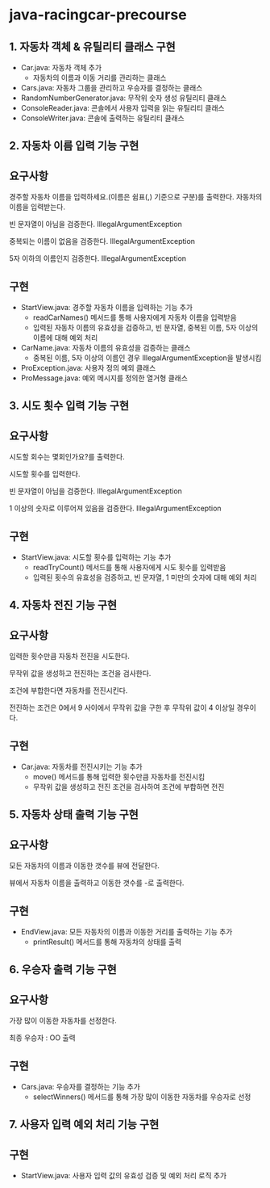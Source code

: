 # java-racingcar-precourse


## 1. 자동차 객체 & 유틸리티 클래스 구현
- Car.java: 자동차 객체 추가
  - 자동차의 이름과 이동 거리를 관리하는 클래스
- Cars.java: 자동차 그룹을 관리하고 우승자를 결정하는 클래스
- RandomNumberGenerator.java: 무작위 숫자 생성 유틸리티 클래스
- ConsoleReader.java: 콘솔에서 사용자 입력을 읽는 유틸리티 클래스
- ConsoleWriter.java: 콘솔에 출력하는 유틸리티 클래스


## 2. 자동차 이름 입력 기능 구현
## 요구사항
경주할 자동차 이름을 입력하세요.(이름은 쉼표(,) 기준으로 구분)를 출력한다. 자동차의 이름을 입력받는다.

빈 문자열이 아님을 검증한다. IllegalArgumentException

중복되는 이름이 없음을 검증한다. IllegalArgumentException

5자 이하의 이름인지 검증한다. IllegalArgumentException

## 구현
- StartView.java: 경주할 자동차 이름을 입력하는 기능 추가
  - readCarNames() 메서드를 통해 사용자에게 자동차 이름을 입력받음
  - 입력된 자동차 이름의 유효성을 검증하고, 빈 문자열, 중복된 이름, 5자 이상의 이름에 대해 예외 처리
- CarName.java: 자동차 이름의 유효성을 검증하는 클래스
  - 중복된 이름, 5자 이상의 이름인 경우 IllegalArgumentException을 발생시킴
- ProException.java: 사용자 정의 예외 클래스
- ProMessage.java: 예외 메시지를 정의한 열거형 클래스


## 3. 시도 횟수 입력 기능 구현
## 요구사항
시도할 회수는 몇회인가요?를 출력한다.

시도할 횟수를 입력한다.

빈 문자열이 아님을 검증한다. IllegalArgumentException

1 이상의 숫자로 이루어져 있음을 검증한다. IllegalArgumentException

## 구현
- StartView.java: 시도할 횟수를 입력하는 기능 추가
  - readTryCount() 메서드를 통해 사용자에게 시도 횟수를 입력받음
  - 입력된 횟수의 유효성을 검증하고, 빈 문자열, 1 미만의 숫자에 대해 예외 처리


## 4. 자동차 전진 기능 구현
## 요구사항
입력한 횟수만큼 자동차 전진을 시도한다. 

무작위 값을 생성하고 전진하는 조건을 검사한다. 

조건에 부합한다면 자동차를 전진시킨다.

전진하는 조건은 0에서 9 사이에서 무작위 값을 구한 후 무작위 값이 4 이상일 경우이다.
## 구현
- Car.java: 자동차를 전진시키는 기능 추가
  - move() 메서드를 통해 입력한 횟수만큼 자동차를 전진시킴
  - 무작위 값을 생성하고 전진 조건을 검사하여 조건에 부합하면 전진


## 5. 자동차 상태 출력 기능 구현
## 요구사항
모든 자동차의 이름과 이동한 갯수를 뷰에 전달한다. 

뷰에서 자동차 이름을 출력하고 이동한 갯수를 -로 출력한다.
## 구현
- EndView.java: 모든 자동차의 이름과 이동한 거리를 출력하는 기능 추가
  - printResult() 메서드를 통해 자동차의 상태를 출력


## 6. 우승자 출력 기능 구현
## 요구사항
가장 많이 이동한 자동차를 선정한다.

최종 우승자 : OO 출력
## 구현
- Cars.java: 우승자를 결정하는 기능 추가
  - selectWinners() 메서드를 통해 가장 많이 이동한 자동차를 우승자로 선정


## 7. 사용자 입력 예외 처리 기능 구현
## 구현
- StartView.java: 사용자 입력 값의 유효성 검증 및 예외 처리 로직 추가



